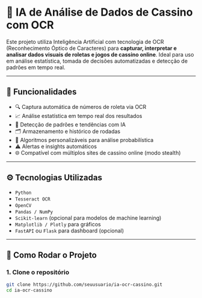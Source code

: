 # 🎰 IA de Análise de Dados de Cassino com OCR

Este projeto utiliza Inteligência Artificial com tecnologia de OCR (Reconhecimento Óptico de Caracteres) para **capturar, interpretar e analisar dados visuais de roletas e jogos de cassino online**. Ideal para uso em análise estatística, tomada de decisões automatizadas e detecção de padrões em tempo real.

---

## 📌 Funcionalidades

- 🔍 Captura automática de números de roleta via OCR
- 📈 Análise estatística em tempo real dos resultados
- 🧠 Detecção de padrões e tendências com IA
- 🗂️ Armazenamento e histórico de rodadas
- 🧮 Algoritmos personalizáveis para análise probabilística
- ⚠️ Alertas e insights automáticos
- 🌐 Compatível com múltiplos sites de cassino online (modo stealth)

---

## ⚙️ Tecnologias Utilizadas

- `Python`
- `Tesseract OCR`
- `OpenCV`
- `Pandas / NumPy`
- `Scikit-learn` (opcional para modelos de machine learning)
- `Matplotlib / Plotly` para gráficos
- `FastAPI` ou `Flask` para dashboard (opcional)

---

## 🚀 Como Rodar o Projeto

### 1. Clone o repositório
```bash
git clone https://github.com/seuusuario/ia-ocr-cassino.git
cd ia-ocr-cassino
